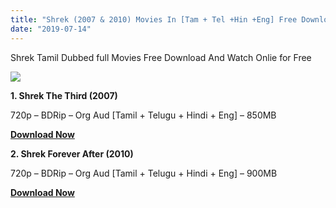 ```yaml
---
title: "Shrek (2007 & 2010) Movies In [Tam + Tel +Hin +Eng] Free Download"
date: "2019-07-14"
---
```


Shrek Tamil Dubbed full Movies Free Download And Watch Onlie for Free

[![](https://1.bp.blogspot.com/-TrWd-zRQqcs/XStxStbII4I/AAAAAAAAB0I/Egk1P-ZVx6cMN5be9NnsOUvKtXV64i0FQCLcBGAs/s320/Shrek{2bdbed38d32e7704a3eaa20af56e2289d0665505d01c3d892d71953ac3249a13}2BMv{2bdbed38d32e7704a3eaa20af56e2289d0665505d01c3d892d71953ac3249a13}2B2{2bdbed38d32e7704a3eaa20af56e2289d0665505d01c3d892d71953ac3249a13}2BTk{2bdbed38d32e7704a3eaa20af56e2289d0665505d01c3d892d71953ac3249a13}2B9182.jpg)](https://1.bp.blogspot.com/-TrWd-zRQqcs/XStxStbII4I/AAAAAAAAB0I/Egk1P-ZVx6cMN5be9NnsOUvKtXV64i0FQCLcBGAs/s1600/Shrek{2bdbed38d32e7704a3eaa20af56e2289d0665505d01c3d892d71953ac3249a13}2BMv{2bdbed38d32e7704a3eaa20af56e2289d0665505d01c3d892d71953ac3249a13}2B2{2bdbed38d32e7704a3eaa20af56e2289d0665505d01c3d892d71953ac3249a13}2BTk{2bdbed38d32e7704a3eaa20af56e2289d0665505d01c3d892d71953ac3249a13}2B9182.jpg)

**1\. Shrek The Third (2007)**

720p – BDRip – Org Aud \[Tamil + Telugu + Hindi + Eng\] – 850MB

**[Download Now](https://clk.ink/T4wS)**

**2\. Shrek Forever After (2010)**

720p – BDRip – Org Aud \[Tamil + Telugu + Hindi + Eng\] – 900MB

**[Download Now](https://clk.ink/L2Syd)**
